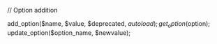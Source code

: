 // Option addition

add_option($name, $value, $deprecated, $autoload);
get_option($option);
update_option($option_name, $newvalue);
